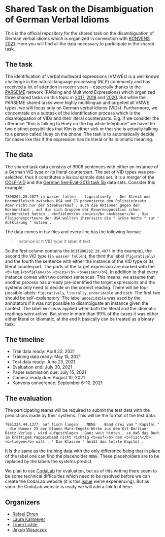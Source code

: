 # Shared Task on the Disambiguation of German Verbal Idioms

This is the official repository for the shared task on the disambiguation of German verbal idioms which is organized in connection with [KONVENS 2021](https://konvens2021.phil.hhu.de/). Here you will find all the data necessary to participate in the shared task.

## The task

The identification of verbal multiword expressions (VMWEs) is a well known challenge in the natural language processing (NLP) community and has received a lot of attention in recent years - especially thanks to the [PARSEME](https://typo.uni-konstanz.de/parseme/index.php/organization) network (PARsing and Multiword Expressions) which organized three shared tasks on this topic in [2017](https://www.diva-portal.org/smash/get/diva2:1167953/FULLTEXT01.pdf), [2018](https://hal.archives-ouvertes.fr/hal-01865575/file/2018-Ramisch-et-al.pdf) and [2020](https://www.aclweb.org/anthology/2020.mwe-1.14.pdf). But while the PARSEME shared tasks were highly multilingual and targeted all VMWE types, we will focus only on German verbal idioms (VIDs). Furthermore, we concentrate on a subtask of the identification process which is the disambiguation of VIDs and their literal counterparts. E.g. if we consider the utterance "Kim is talking to Huey on the big white telephone" we have the two distinct possibilities that Kim is either sick or that she is actually talking to a person called Huey on the phone. The task is to automatically decide for cases like this if the expression has its literal or its idiomatic meaning.

## The data

The shared task data consists of 9906 sentences with either an instance of a German VID type or its literal counterpart. The set of VID types was pre-selected, thus it constitutes a lexical sample data set. It is a merger of the [COLF-VID](https://www.aclweb.org/anthology/2020.figlang-1.29.pdf) and the [German SemEval-2013 task 5b](https://www.aclweb.org/anthology/S13-2007.pdf) data sets. Consider this example:

```
T890202.28.4077	in wasser fallen	figuratively	Der Streit ums Hormonfleisch zwischen USA und EG provozierte den Polizeieinsatz . Aber nicht nur der Steakverkauf , auch die Aktionen gegen den Hormonstand , auf die sich Gruppen der Bauernopposition schon vorbereitet hatten , <b>fielen</b> <b>ins</b> <b>Wasser</b> . Die Fleischexporteure der USA wollten ihrerseits die " Grüne Woche " zur " Aufklärung " nutzen .
```

The data comes in tsv files and every line has the following format:

> Instance id \t VID type \t label \t text

So the first column contains the id (```T890202.28.4077``` in the example), the second the VID type (```in wasser fallen```), the third the label (```figuratively```) and the fourth the sentence with either the instance of the VID type or its literal counterpart. The parts of the target expression are marked with the ```<b>``` tag (```<b>fielen</b> <b>ins</b> <b>Wasser</b>```). In addition to that every instance comes with two context sentences. This means, we assume that another process has already pre-identified the target expressions and the systems only need to decide on the correct reading. There will be four possible labels: ```figuratively```, ```literally```, ```undecidable``` and ```both```. The first two should be self-explanatory. The label ```undecidable``` was used by the annotators if it was not possible to disambiguate an instance given the context. The label ```both``` was applied when both the literal and the idiomatic readings were active. But since in more than 99% of the cases it was either either literal or idiomatic, at the end it basically can be treated as a binary task.

## The timeline

- Trial data ready: April 23, 2021
- Training data ready: May 15, 2021
- Test data ready: June 23, 2021
- Evaluation end: July 30, 2021
- Paper submission due: July 15, 2021
- Camera ready due: August 10, 2021
- Konvens converence: September 6-10, 2021

## The evaluation

The participating teams will be required to submit the test data with the predictions made by their systems. This will be the format of the test data:

```T861224.44.1377	auf tisch liegen	NONE	Band drei vom " Kapital " , die Nummer 25 der blauen Marx-Engels-Werke aus dem Ost-Berliner Dietz-Verlag , wird aufgeschlagen . Ganz weit hinten , so daß das Buch im kräftigem Pappeinband nicht richtig <b>auf</b> dem <b>Tisch</b> <b>liegen</b> will . " Die Klassen " heißt das letzte Kapitel .```

It is the same as the training data with the only difference being that in place of the label one can find the placeholder ```NONE```. These placeholders are to be replaced by the labels the systems predict.

We plan to use [CodaLab](https://codalab.org/) for evaluation, but as of this writing there seem to be some technical difficulties which need to be resolved before we can create the CodaLab website (it is this [issue](https://github.com/codalab/codalab-competitions/issues/2931) we're experiencing). But as soon the CodaLab website is ready we will add a link to it here.

## Organizers

- [Rafael Ehren](https://www.isi.hhu.de/bereiche-des-institutes/abteilung-fuer-computerlinguistik/unser-team/computerlinguistik?tt_address%5Bfunktion%5D=19133&tt_address%5Bperson%5D=16061&cHash=f19f3068205fd390e30e2dc392ac23bd)
- [Laura Kallmeyer](https://user.phil.hhu.de/kallmeyer/)
- [Timm Lichte](http://timm-lichte.de/)
- [Jakub Waszczuk](https://user.phil.hhu.de/~waszczuk/)
